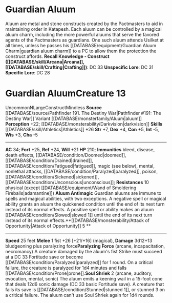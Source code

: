 ﻿---
ac: '34'
alignment: N
charisma: '-5'
constitution: '+5'
creature_ability:
- Aluum Antimagic
- Attack of Opportunity
- Paralyzing Force
- Soul Shriek
creature_family: '[[DATABASE/monsterfamily/Aluum|Aluum]]'
dexterity: '+4'
fortitude: '+25'
hp: '210'
id: '2576'
immunity:
- bleed
- '[[DATABASE/trait/Disease|disease]]'
- '[[DATABASE/trait/Death|death]] effects'
- '[[DATABASE/condition/Doomed|doomed]]'
- '[[DATABASE/condition/Drained|drained]]'
- '[[DATABASE/condition/Fatigued|fatigued]]'
- magic (see below)
- '[[DATABASE/trait/Mental|mental]]'
- '[[DATABASE/trait/Nonlethal|nonlethal]] attacks'
- '[[DATABASE/condition/Paralyzed|paralyzed]]'
- '[[DATABASE/trait/Poison|poison]]'
- '[[DATABASE/condition/Sickened|sickened]]'
- '[[DATABASE/condition/Unconscious|unconscious]]'
intelligence: '-5'
land_speed: '25'
level: '13'
max_speed: '25'
name: Guardian Aluum
perception: '+22'
rarity: Uncommon
reflex: '+24'
resistance:
- 10 physical (except [[DATABASE/equipment/Wand of Smoldering Fireballs|adamantine]]
  )
sense:
- '[[DATABASE/monsterability/Darkvision|darkvision]]'
size: Large
skill:
- '[[DATABASE/skill/Athletics|Athletics]] +26'
source: '[[DATABASE/source/Pathfinder 191. The Destiny War|Pathfinder #191: The Destiny
  War]]'
speed:
- 25 feet
strength: '+7'
strength_req: '7'
strongest_save:
- Fortitude
trait:
- '[[DATABASE/trait/Construct|Construct]]'
- '[[DATABASE/trait/Mindless|Mindless]]'
- '[[DATABASE/trait/Uncommon|Uncommon]]'
type: Creature
vision: Darkvision
weakest_save:
- Will
will: '+21'
wisdom: '+3'

---
# Guardian Aluum

Aluum are metal and stone constructs created by the Pactmasters to aid in maintaining order in Katapesh. Each aluum can be controlled by a magical aluum charm, including the more powerful aluums that serve the favored agents of the Pactmasters as guardians. One such aluum attends Usilket at all times, unless he passes his [[DATABASE/equipment/Guardian Aluum Charm|guardian aluum charm]] to a PC to allow them the protection the construct affords.
**Recall Knowledge - Construct ([[DATABASE/skill/Arcana|Arcana]], [[DATABASE/skill/Crafting|Crafting]])**: DC 33
**Unspecific Lore**: DC 31
**Specific Lore**: DC 28

# Guardian Aluum<span class="item-type">Creature 13</span>

<span class="trait-uncommon item-trait">Uncommon</span><span class="trait-alignment item-trait">N</span><span class="trait-size item-trait">Large</span><span class="item-trait">Construct</span><span class="item-trait">Mindless</span>
**Source** [[DATABASE/source/Pathfinder 191. The Destiny War|Pathfinder #191: The Destiny War]]
Variant [[DATABASE/monsterfamily/Aluum|aluum]]
**Perception** +22; [[DATABASE/monsterability/Darkvision|darkvision]]
**Skills** [[DATABASE/skill/Athletics|Athletics]] +26
**Str** +7, **Dex** +4, **Con** +5, **Int** -5, **Wis** +3, **Cha** -5

---
**AC** 34; **Fort** +25, **Ref** +24, **Will** +21
**HP** 210; **Immunities** bleed, disease, death effects, [[DATABASE/condition/Doomed|doomed]], [[DATABASE/condition/Drained|drained]], [[DATABASE/condition/Fatigued|fatigued]], magic (see below), mental, nonlethal attacks, [[DATABASE/condition/Paralyzed|paralyzed]], poison, [[DATABASE/condition/Sickened|sickened]], [[DATABASE/condition/Unconscious|unconscious]]; **Resistances** 10 physical (except [[DATABASE/equipment/Wand of Smoldering Fireballs|adamantine]])
<span class="in-box-ability">**Aluum Antimagic** Guardian aluums are immune to spells and magical abilities, with two exceptions. A negative spell or magical ability grants an aluum the quickened condition until the end of its next turn instead of its normal effects. A positive spell or ability makes an aluum [[DATABASE/condition/Slowed|slowed 1]] until the end of its next turn instead of its normal effects.</span><span class="in-box-ability">**[[DATABASE/monsterability/Attack of Opportunity|Attack of Opportunity]] <span class="action-icon">5</span> ** </span>

---
**Speed** 25 feet
<span class="in-box-ability">**Melee** <span class="action-icon">1</span> fist +26 [+21/+16] (magical), **Damage** 3d12+13 bludgeoning plus paralyzing force</span><span class="in-box-ability">**Paralyzing Force** (arcane, incapacitation, necromancy) A creature damaged by the aluum's fist Strike must succeed at a DC 33 Fortitude save or become [[DATABASE/condition/Paralyzed|paralyzed]] for 1 round. On a critical failure, the creature is paralyzed for 1d4 minutes and falls [[DATABASE/condition/Prone|prone]].</span><span class="in-box-ability">**Soul Shriek** <span class="action-icon">2</span> (arcane, auditory, evocation, mental, sonic) The aluum emits a keening wail in a 15-foot cone that deals 12d6 sonic damage (DC 33 basic Fortitude save). A creature that fails its save is [[DATABASE/condition/Stunned|stunned 1]], or stunned 3 on a critical failure. The aluum can't use Soul Shriek again for 1d4 rounds.</span>
